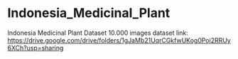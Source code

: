 # Indonesia_Medicinal_Plant
Indonesia Medicinal Plant Dataset
10.000 images dataset
link: https://drive.google.com/drive/folders/1gJaMb21UqrCGkfwUKog0Poj2RRUy6XCh?usp=sharing
